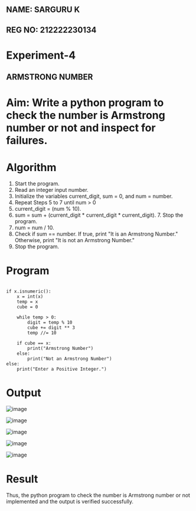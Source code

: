 ## NAME: SARGURU K
## REG NO: 212222230134
# Experiment-4

## ARMSTRONG NUMBER 
# Aim: Write a python program to check the number is Armstrong number or not and inspect for failures. 

# Algorithm
1.	Start the program.
2. Read an integer input number.
3. Initialize the variables current_digit, sum = 0, and num = number.
4. Repeat Steps 5 to 7 until num > 0
5. current_digit = (num % 10).
6. sum = sum + (current_digit * current_digit * current_digit). 7. Stop the program.
7. num = num / 10.
8. Check if sum == number. If true, print "It is an Armstrong Number." Otherwise, print "It is not an Armstrong Number."
9. Stop the program. 

# Program
```x = input("Enter a number: ")  

if x.isnumeric():  
    x = int(x)  
    temp = x  
    cube = 0  

    while temp > 0:  
        digit = temp % 10  
        cube += digit ** 3  
        temp //= 10  

    if cube == x:  
        print("Armstrong Number")  
    else:  
        print("Not an Armstrong Number")  
else:  
    print("Enter a Positive Integer.")
```
# Output

![image](https://github.com/user-attachments/assets/9ee804c5-33d4-49bc-802c-747bef9cbd27)

![image](https://github.com/user-attachments/assets/1bed952f-5285-41e1-988f-efec687c874d)

![image](https://github.com/user-attachments/assets/dc47c0c6-3015-40eb-998e-a2c6b47686cb)

![image](https://github.com/user-attachments/assets/6cadb6d9-b8f0-4f32-b9f2-21a3b4fe3109)

![image](https://github.com/user-attachments/assets/58eb5c1f-001d-45e3-91b4-4a8ec49ffbf4)





# Result
Thus, the python program to check the number is Armstrong number or not implemented and the output is verified successfully.
